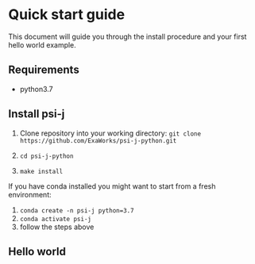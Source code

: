 # Quick start guide

This document will guide you through the install procedure and your first hello world example.

## Requirements
- python3.7

## Install psi-j

1. Clone repository into your working directory:
    `git clone https://github.com/ExaWorks/psi-j-python.git`

2. `cd psi-j-python`
3. `make install`

If you have conda installed you might want to start from a fresh environment:

1. `conda create -n psi-j python=3.7`
2. `conda activate psi-j`
3. follow the steps above





## Hello world